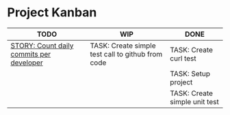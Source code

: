 # Project Kanban

| TODO | WIP | DONE |
| --- | --- | --- |
| [STORY: Count daily commits per developer](./docs/pbis/storyCountDailyCommitsPerDeveloper.md)  | TASK: Create simple test call to github from code | TASK: Create curl test |
|  |  | TASK: Setup project |
|  |  | TASK: Create simple unit test |
